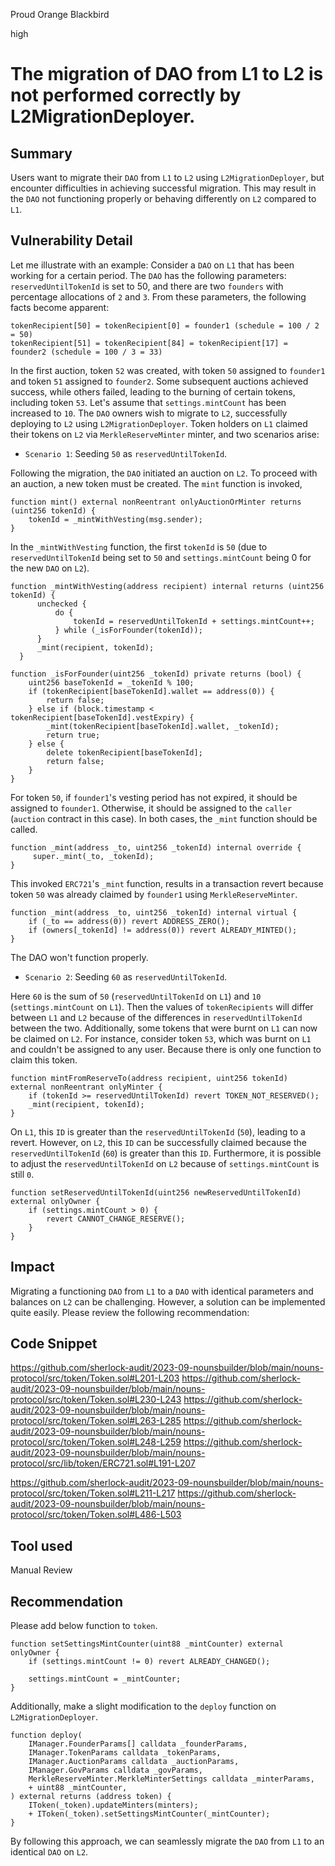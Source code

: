 Proud Orange Blackbird

high

# The migration of DAO from L1 to L2 is not performed correctly by L2MigrationDeployer.

## Summary
Users want to migrate their `DAO` from `L1` to `L2` using `L2MigrationDeployer`, but encounter difficulties in achieving successful migration. 
This may result in the `DAO` not functioning properly or behaving differently on `L2` compared to `L1`.
## Vulnerability Detail
Let me illustrate with an example:
Consider a `DAO` on `L1` that has been working for a certain period.
The `DAO` has the following parameters: `reservedUntilTokenId` is set to 50, and there are two `founders` with percentage allocations of `2` and `3`.
From these parameters, the following facts become apparent:
```solidity
tokenRecipient[50] = tokenRecipient[0] = founder1 (schedule = 100 / 2 = 50)
tokenRecipient[51] = tokenRecipient[84] = tokenRecipient[17] = founder2 (schedule = 100 / 3 = 33)
```
In the first auction, token `52` was created, with token `50` assigned to `founder1` and token `51` assigned to `founder2`.
Some subsequent auctions achieved success, while others failed, leading to the burning of certain tokens, including token `53`.
Let's assume that `settings.mintCount` has been increased to `10`.
The `DAO` owners wish to migrate to `L2`, successfully deploying to `L2` using `L2MigrationDeployer`. 
Token holders on `L1` claimed their tokens on `L2` via `MerkleReserveMinter` minter, and two scenarios arise:

- `Scenario 1`: Seeding `50` as `reservedUntilTokenId`.

Following the migration, the `DAO` initiated an auction on `L2`.
To proceed with an auction, a new token must be created. The `mint` function is invoked,
```solidity
function mint() external nonReentrant onlyAuctionOrMinter returns (uint256 tokenId) {
    tokenId = _mintWithVesting(msg.sender);
}
```
In the `_mintWithVesting` function, the first `tokenId` is `50` (due to `reservedUntilTokenId` being set to `50` and `settings.mintCount` being 0 for the new `DAO` on `L2`).
```solidity
function _mintWithVesting(address recipient) internal returns (uint256 tokenId) {
      unchecked {
          do {
              tokenId = reservedUntilTokenId + settings.mintCount++;
          } while (_isForFounder(tokenId));
      }
      _mint(recipient, tokenId);
  }
```
```solidity
function _isForFounder(uint256 _tokenId) private returns (bool) {
    uint256 baseTokenId = _tokenId % 100;
    if (tokenRecipient[baseTokenId].wallet == address(0)) {
        return false;
    } else if (block.timestamp < tokenRecipient[baseTokenId].vestExpiry) {
        _mint(tokenRecipient[baseTokenId].wallet, _tokenId);
        return true;
    } else {
        delete tokenRecipient[baseTokenId];
        return false;
    }
}
```
For token `50`, if `founder1`'s vesting period has not expired, it should be assigned to `founder1`. 
Otherwise, it should be assigned to the `caller` (`auction` contract in this case).
In both cases, the `_mint` function should be called.
```solidity
function _mint(address _to, uint256 _tokenId) internal override {
     super._mint(_to, _tokenId);
}
```
This invoked `ERC721`'s `_mint` function, results in a transaction revert because token `50` was already claimed by `founder1` using `MerkleReserveMinter`.
```solidity
function _mint(address _to, uint256 _tokenId) internal virtual {
    if (_to == address(0)) revert ADDRESS_ZERO();
    if (owners[_tokenId] != address(0)) revert ALREADY_MINTED();
}
```
The DAO won't function properly.


- `Scenario 2`: Seeding `60` as `reservedUntilTokenId`. 

Here `60` is the sum of `50` (`reservedUntilTokenId` on `L1`) and `10` (`settings.mintCount` on `L1`).
Then the values of `tokenRecipients` will differ between `L1` and `L2` because of the differences in `reservedUntilTokenId` between the two.
Additionally, some tokens that were burnt on `L1` can now be claimed on `L2`.
For instance, consider token `53`, which was burnt on `L1` and couldn't be assigned to any user.
Because there is only one function to claim this token.
```solidity
function mintFromReserveTo(address recipient, uint256 tokenId) external nonReentrant onlyMinter {
    if (tokenId >= reservedUntilTokenId) revert TOKEN_NOT_RESERVED();
    _mint(recipient, tokenId);
}
```
On `L1`, this `ID` is greater than the `reservedUntilTokenId` (`50`), leading to a revert. 
However, on `L2`, this `ID` can be successfully claimed because the `reservedUntilTokenId` (`60`) is greater than this `ID`.
Furthermore, it is possible to adjust the `reservedUntilTokenId` on `L2` because of `settings.mintCount` is still `0`.
```solidity
function setReservedUntilTokenId(uint256 newReservedUntilTokenId) external onlyOwner {
    if (settings.mintCount > 0) {
        revert CANNOT_CHANGE_RESERVE();
    }
}
```
## Impact
Migrating a functioning `DAO` from `L1` to a `DAO` with identical parameters and balances on `L2` can be challenging. 
However, a solution can be implemented quite easily. 
Please review the following recommendation:
## Code Snippet
https://github.com/sherlock-audit/2023-09-nounsbuilder/blob/main/nouns-protocol/src/token/Token.sol#L201-L203
https://github.com/sherlock-audit/2023-09-nounsbuilder/blob/main/nouns-protocol/src/token/Token.sol#L230-L243
https://github.com/sherlock-audit/2023-09-nounsbuilder/blob/main/nouns-protocol/src/token/Token.sol#L263-L285
https://github.com/sherlock-audit/2023-09-nounsbuilder/blob/main/nouns-protocol/src/token/Token.sol#L248-L259
https://github.com/sherlock-audit/2023-09-nounsbuilder/blob/main/nouns-protocol/src/lib/token/ERC721.sol#L191-L207

https://github.com/sherlock-audit/2023-09-nounsbuilder/blob/main/nouns-protocol/src/token/Token.sol#L211-L217
https://github.com/sherlock-audit/2023-09-nounsbuilder/blob/main/nouns-protocol/src/token/Token.sol#L486-L503
## Tool used

Manual Review
## Recommendation
Please add below function to `token`.
```solidity
function setSettingsMintCounter(uint88 _mintCounter) external onlyOwner {
    if (settings.mintCount != 0) revert ALREADY_CHANGED();

    settings.mintCount = _mintCounter;
}
```
Additionally, make a slight modification to the `deploy` function on `L2MigrationDeployer`.
```solidity
function deploy(
    IManager.FounderParams[] calldata _founderParams,
    IManager.TokenParams calldata _tokenParams,
    IManager.AuctionParams calldata _auctionParams,
    IManager.GovParams calldata _govParams,
    MerkleReserveMinter.MerkleMinterSettings calldata _minterParams,
    + uint88 _mintCounter,
) external returns (address token) {
    IToken(_token).updateMinters(minters);
    + IToken(_token).setSettingsMintCounter(_mintCounter);
}
```
By following this approach, we can seamlessly migrate the `DAO` from `L1` to an identical `DAO` on `L2`.

